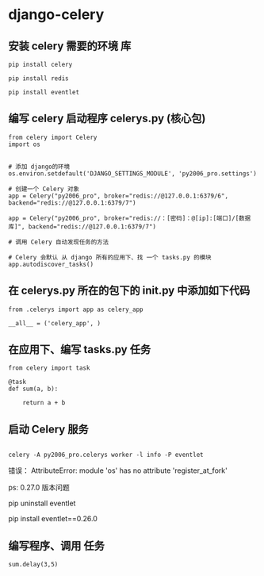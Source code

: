 # django-celery

## 安装 celery 需要的环境 库 

```
pip install celery 

pip install redis

pip install eventlet

```

## 编写 celery 启动程序 celerys.py (核心包)

```
from celery import Celery
import os


# 添加 django的环境
os.environ.setdefault('DJANGO_SETTINGS_MODULE', 'py2006_pro.settings')

# 创建一个 Celery 对象
app = Celery("py2006_pro", broker="redis://@127.0.0.1:6379/6", backend="redis://@127.0.0.1:6379/7")

app = Celery("py2006_pro", broker="redis://：[密码]：@[ip]:[端口]/[数据库]", backend="redis://@127.0.0.1:6379/7")

# 调用 Celery 自动发现任务的方法

# Celery 会默认 从 django 所有的应用下、找 一个 tasks.py 的模块
app.autodiscover_tasks()

```

## 在 celerys.py 所在的包下的 __init__.py 中添加如下代码

```
from .celerys import app as celery_app

__all__ = ('celery_app', )
```


## 在应用下、编写 tasks.py 任务

```
from celery import task

@task
def sum(a, b):

	return a + b

```

## 启动 Celery 服务 

```

celery -A py2006_pro.celerys worker -l info -P eventlet

```

错误：
AttributeError: module 'os' has no attribute 'register_at_fork'

ps: 0.27.0 版本问题


pip uninstall eventlet 

pip install eventlet==0.26.0



## 编写程序、调用 任务 

```
sum.delay(3,5)
```